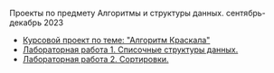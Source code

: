 Проекты по предмету Алгоритмы и структуры данных. сентябрь-декабрь 2023  

- [Курсовой проект по теме: "Алгоритм Краскала"](https://github.com/KTerminasov/ETU-Projects/tree/a1f2cbf955a23319dc579aca08155d57e5d5fb0f/Algorithms%20and%20data%20structures/Course_Work#readme)
- [Лабораторная работа 1. Списочные структуры данных.](https://github.com/KTerminasov/ETU-Projects/tree/main/Algorithms%20and%20data%20structures/LAB1#readme)
- [Лабораторная работа 2. Сортировки.](https://github.com/KTerminasov/ETU-Projects/tree/9378147817e2367c22f1a35795d29809479946ba/Algorithms%20and%20data%20structures/LAB2#readme)
